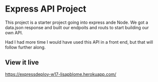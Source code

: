 # Express API Project

This project is a starter project going into express ande Node. We got a data.json response and built our endpoits and routs to start building our own API.

Had I had more time I would have used this API in a front end, but that will follow further along.

## View it live

https://expressdeploy-w17-lisapblome.herokuapp.com/
